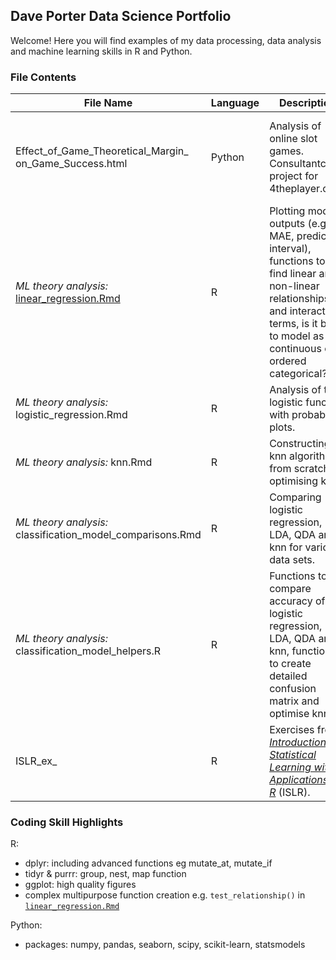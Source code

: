 ## Dave Porter Data Science Portfolio

Welcome! Here you will find examples of my data processing, data analysis and machine learning skills in R and Python.

### File Contents

|File Name |Language |Description  |Exemplifies
|-----     |-----    |-----        |-----
Effect_of_Game_Theoretical_Margin_ on_Game_Success.html |Python |Analysis of online slot games. Consultantcy project for 4theplayer.com. |Data processing including nesting/unnesting, statistical analysis, linear regression, seaborn.
*ML theory analysis:* [linear_regression.Rmd](linear_regression.Rmd) |R |Plotting model outputs (e.g. MAE, prediction interval), functions to find linear and non-linear relationships and interaction terms, is it best to model as continuous or ordered categorical? |Linear regression theory, creating complex functions, ggplot.
*ML theory analysis:* logistic_regression.Rmd |R  |Analysis of the logistic function with probability plots. |Logistic regression theory, creating complex functions, ggplot.
*ML theory analysis:* knn.Rmd |R  |Constructing knn algorithm from scratch, optimising k. |k nearest neighbours theory.
*ML theory analysis:* classification_model_comparisons.Rmd  |R  |Comparing logistic regression, LDA, QDA and knn for various data sets.  |Classification theory.
*ML theory analysis:* classification_model_helpers.R  |R  |Functions to compare accuracy of logistic regression, LDA, QDA and knn, functions to create detailed confusion matrix and optimise knn k.  |Confusion matrix, creating complex functions.
ISLR_ex_*<chapter number and description>* |R |Exercises from [*Introduction to Statistical Learning with Applications in R*](http://faculty.marshall.usc.edu/gareth-james/ISL/) (ISLR). |Machine learning theory.

### Coding Skill Highlights

R: 
- dplyr: including advanced functions eg mutate_at, mutate_if
- tidyr & purrr: group, nest, map function
- ggplot: high quality figures
- complex multipurpose function creation e.g. `test_relationship()` in [`linear_regression.Rmd`](linear_regression.Rmd)

Python: 
- packages: numpy, pandas, seaborn, scipy, scikit-learn, statsmodels
